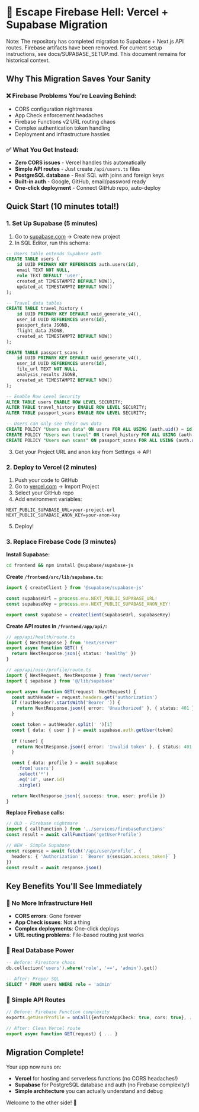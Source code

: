 # 🚀 Escape Firebase Hell: Vercel + Supabase Migration

Note: The repository has completed migration to Supabase + Next.js API routes. Firebase artifacts have been removed. For current setup instructions, see docs/SUPABASE_SETUP.md. This document remains for historical context.

## Why This Migration Saves Your Sanity

### ❌ Firebase Problems You're Leaving Behind:
- CORS configuration nightmares
- App Check enforcement headaches  
- Firebase Functions v2 URL routing chaos
- Complex authentication token handling
- Deployment and infrastructure hassles

### ✅ What You Get Instead:
- **Zero CORS issues** - Vercel handles this automatically
- **Simple API routes** - Just create `/api/users.ts` files
- **PostgreSQL database** - Real SQL with joins and foreign keys
- **Built-in auth** - Google, GitHub, email/password ready
- **One-click deployment** - Connect GitHub repo, auto-deploy

## Quick Start (10 minutes total!)

### 1. Set Up Supabase (5 minutes)
1. Go to [supabase.com](https://supabase.com) → Create new project
2. In SQL Editor, run this schema:
```sql
-- Users table extends Supabase auth
CREATE TABLE users (
    id UUID PRIMARY KEY REFERENCES auth.users(id),
    email TEXT NOT NULL,
    role TEXT DEFAULT 'user',
    created_at TIMESTAMPTZ DEFAULT NOW(),
    updated_at TIMESTAMPTZ DEFAULT NOW()
);

-- Travel data tables
CREATE TABLE travel_history (
    id UUID PRIMARY KEY DEFAULT uuid_generate_v4(),
    user_id UUID REFERENCES users(id),
    passport_data JSONB,
    flight_data JSONB,
    created_at TIMESTAMPTZ DEFAULT NOW()
);

CREATE TABLE passport_scans (
    id UUID PRIMARY KEY DEFAULT uuid_generate_v4(),
    user_id UUID REFERENCES users(id),
    file_url TEXT NOT NULL,
    analysis_results JSONB,
    created_at TIMESTAMPTZ DEFAULT NOW()
);

-- Enable Row Level Security
ALTER TABLE users ENABLE ROW LEVEL SECURITY;
ALTER TABLE travel_history ENABLE ROW LEVEL SECURITY;
ALTER TABLE passport_scans ENABLE ROW LEVEL SECURITY;

-- Users can only see their own data
CREATE POLICY "Users own data" ON users FOR ALL USING (auth.uid() = id);
CREATE POLICY "Users own travel" ON travel_history FOR ALL USING (auth.uid() = user_id);
CREATE POLICY "Users own scans" ON passport_scans FOR ALL USING (auth.uid() = user_id);
```

3. Get your Project URL and anon key from Settings → API

### 2. Deploy to Vercel (2 minutes)
1. Push your code to GitHub
2. Go to [vercel.com](https://vercel.com) → Import Project
3. Select your GitHub repo
4. Add environment variables:
```env
NEXT_PUBLIC_SUPABASE_URL=your-project-url
NEXT_PUBLIC_SUPABASE_ANON_KEY=your-anon-key
```
5. Deploy!

### 3. Replace Firebase Code (3 minutes)

**Install Supabase:**
```bash
cd frontend && npm install @supabase/supabase-js
```

**Create `/frontend/src/lib/supabase.ts`:**
```typescript
import { createClient } from '@supabase/supabase-js'

const supabaseUrl = process.env.NEXT_PUBLIC_SUPABASE_URL!
const supabaseKey = process.env.NEXT_PUBLIC_SUPABASE_ANON_KEY!

export const supabase = createClient(supabaseUrl, supabaseKey)
```

**Create API routes in `/frontend/app/api/`:**
```typescript
// app/api/health/route.ts
import { NextResponse } from 'next/server'
export async function GET() {
  return NextResponse.json({ status: 'healthy' })
}

// app/api/user/profile/route.ts  
import { NextRequest, NextResponse } from 'next/server'
import { supabase } from '@/lib/supabase'

export async function GET(request: NextRequest) {
  const authHeader = request.headers.get('authorization')
  if (!authHeader?.startsWith('Bearer ')) {
    return NextResponse.json({ error: 'Unauthorized' }, { status: 401 })
  }

  const token = authHeader.split(' ')[1]
  const { data: { user } } = await supabase.auth.getUser(token)
  
  if (!user) {
    return NextResponse.json({ error: 'Invalid token' }, { status: 401 })
  }

  const { data: profile } = await supabase
    .from('users')
    .select('*')
    .eq('id', user.id)
    .single()

  return NextResponse.json({ success: true, user: profile })
}
```

**Replace Firebase calls:**
```typescript
// OLD - Firebase nightmare
import { callFunction } from '../services/firebaseFunctions'
const result = await callFunction('getUserProfile')

// NEW - Simple Supabase  
const response = await fetch('/api/user/profile', {
  headers: { 'Authorization': `Bearer ${session.access_token}` }
})
const result = await response.json()
```

## Key Benefits You'll See Immediately

### 🎯 No More Infrastructure Hell
- **CORS errors**: Gone forever
- **App Check issues**: Not a thing  
- **Complex deployments**: One-click deploys
- **URL routing problems**: File-based routing just works

### 💪 Real Database Power
```sql
-- Before: Firestore chaos
db.collection('users').where('role', '==', 'admin').get()

-- After: Proper SQL
SELECT * FROM users WHERE role = 'admin'
```

### 🚀 Simple API Routes
```typescript
// Before: Firebase Function complexity
exports.getUserProfile = onCall({enforceAppCheck: true, cors: true}, ...)

// After: Clean Vercel route
export async function GET(request) { ... }
```

## Migration Complete! 

Your app now runs on:
- **Vercel** for hosting and serverless functions (no CORS headaches!)
- **Supabase** for PostgreSQL database and auth (no Firebase complexity!)
- **Simple architecture** you can actually understand and debug

Welcome to the other side! 🎉
